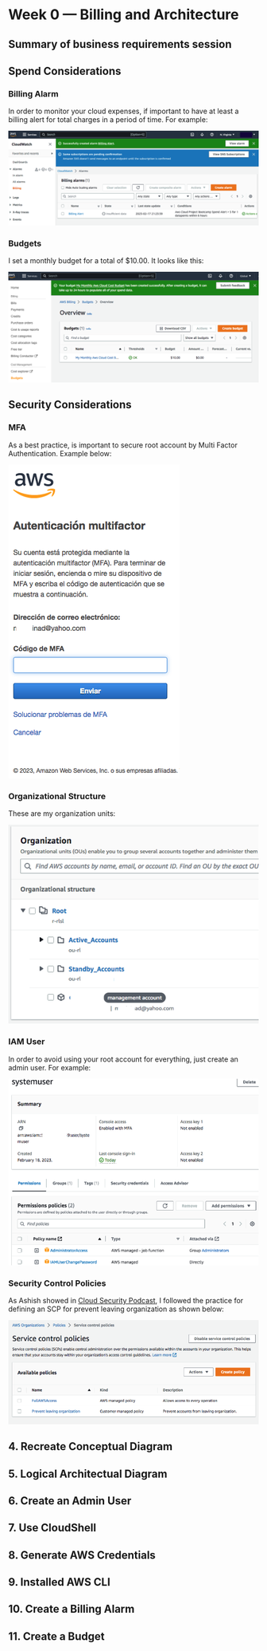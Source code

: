 # Week 0 — Billing and Architecture

## Summary of business requirements session

## Spend Considerations

### Billing Alarm

In order to monitor your cloud expenses, if important to have at least a billing alert for total charges in a period of time. For example:

![Alt text](./screenshots/week0/Billing_alarm.png "a title")

### Budgets

I set a monthly budget for a total of $10.00. It looks like this:

![Alt text](./screenshots/week0/Budget.png "a title")

## Security Considerations

### MFA

As a best practice, is important to secure root account by Multi Factor Authentication. Example below:

![Alt text](./screenshots/week0/MFA.png "a title")

### Organizational Structure

These are my organization units:

![Alt text](./screenshots/week0/Organizations.png "a title")

### IAM User

In order to avoid using your root account for everything, just create an admin user. For example:

![Alt text](./screenshots/week0/AdminUser.png "a title")

### Security Control Policies

As Ashish showed in [Cloud Security Podcast](https://tinyurl.com/5n7xcx6y), I followed the practice for defining an SCP for prevent leaving organization as shown below:

![Alt text](./screenshots/week0/SCP.png "a title")

## 4. Recreate Conceptual Diagram

## 5. Logical Architectual Diagram

## 6. Create an Admin User

## 7. Use CloudShell

## 8. Generate AWS Credentials

## 9. Installed AWS CLI

## 10. Create a Billing Alarm

## 11. Create a Budget